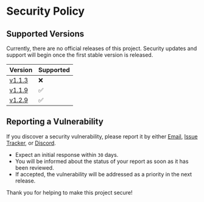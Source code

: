 # Security Policy

## Supported Versions

Currently, there are no official releases of this project. Security updates and support will begin once the first stable version is released.

| Version | Supported          |
| ------- | ------------------ |
| [v1.1.3](https://github.com/FramedStone/SassyNic/releases/tag/v1.1.3)    | :x:                |
| [v1.1.9](https://github.com/FramedStone/SassyNic/releases/tag/v1.1.9)    | ✅                |
| [v1.2.9](https://github.com/FramedStone/SassyNic/releases/tag/v1.1.9)    | ✅                |


## Reporting a Vulnerability

If you discover a security vulnerability, please report it by either [Email](mailto:leeweixuan39@gmail.com), [Issue Tracker](https://github.com/FramedStone/SassyNic/issues), or [Discord](https://discordapp.com/users/329101286664306689).

- Expect an initial response within `30` days.
- You will be informed about the status of your report as soon as it has been reviewed.
- If accepted, the vulnerability will be addressed as a priority in the next release.

Thank you for helping to make this project secure!
